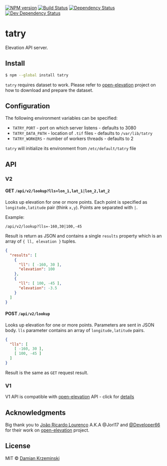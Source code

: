 [![NPM version][npm-image]][npm-url]
[![Build Status][travis-image]][travis-url]
[![Dependency Status][deps-image]][deps-url]
[![Dev Dependency Status][deps-dev-image]][deps-dev-url]

# tatry

Elevation API server.

## Install

```sh
$ npm --global install tatry
```

`tatry` requires dataset to work. Please refer to [open-elevation] project on how to download and prepare the dataset.


## Configuration

The following environment variables can be specified:

- `TATRY_PORT` - port on which server listens - defaults to 3080
- `TATRY_DATA_PATH` - location of `.tif` files - defaults to `/var/lib/tatry`
- `TATRY_WORKERS` - number of workers threads - defaults to 2

`tatry` will initialize its environment from `/etc/default/tatry` file

## API

### V2

#### GET `/api/v2/lookup?lls=lon_1,lat_1|lon_2,lat_2`

Looks up elevation for one or more points. Each point is specified as `longitude,latitude` pair (think `x,y`).
Points are separated with `|`.

Example:

    /api/v2/lookup?lls=-160,30|100,-45

Result is return as JSON and contains a single `results` property which is an array of `{ ll, elevation }` tuples.

```json
{
  "results": [
    {
      "ll": [ -160, 30 ],
      "elevation": 100
    },
    {
      "ll": [ 100, -45 ],
      "elevation": -3.5
    }
  ]
}
```

#### POST `/api/v2/lookup`

Looks up elevation for one or more points. Parameters are sent in JSON body. `lls` parameter contains an array
of `longitude,latitude` pairs.

```json
{
  "lls": [
    [ -160, 30 ],
    [ 100, -45 ]
  ]
}
```

Result is the same as `GET` request result.

### V1

V1 API is compatible with [open-elevation] API - click for [details][open-elevation-api]

## Acknowledgments

Big thank you to [João Ricardo Lourenço](https://github.com/Jorl17) A.K.A @Jorl17  and [@Developer66](https://github.com/Developer66) for their work on [open-elevation] project.

## License

MIT © [Damian Krzeminski](https://pirxpilot.me)

[open-elevation]: https://github.com/Jorl17/open-elevation
[open-elevation-api]: https://github.com/Jorl17/open-elevation/blob/master/docs/api.md

[npm-image]: https://img.shields.io/npm/v/tatry.svg
[npm-url]: https://npmjs.org/package/tatry

[travis-url]: https://travis-ci.com/mapwhit/tatry
[travis-image]: https://img.shields.io/travis/com/mapwhit/tatry.svg

[deps-image]: https://img.shields.io/david/mapwhit/tatry.svg
[deps-url]: https://david-dm.org/mapwhit/tatry

[deps-dev-image]: https://img.shields.io/david/dev/mapwhit/tatry.svg
[deps-dev-url]: https://david-dm.org/mapwhit/tatry?type=dev

